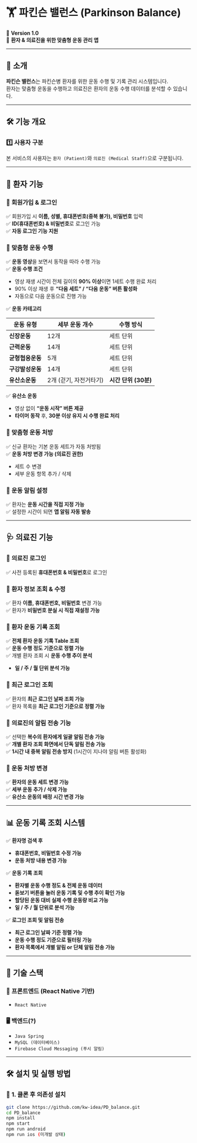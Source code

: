 # 🏋️ 파킨슨 밸런스 (Parkinson Balance)

📌 **Version 1.0**  
👥 **환자 & 의료진을 위한 맞춤형 운동 관리 앱**

--- 

## 🚀 소개

**파킨슨 밸런스**는 파킨슨병 환자를 위한 운동 수행 및 기록 관리 시스템입니다.  
환자는 맞춤형 운동을 수행하고 의료진은 환자의 운동 수행 데이터를 분석할 수 있습니다.
  
---
## 🛠 기능 개요 

### **1️⃣ 사용자 구분**

본 서비스의 사용자는 `환자 (Patient)`와 `의료진 (Medical Staff)`으로 구분됩니다.

---

## 👤 **환자 기능**

### 📌 **회원가입 & 로그인**

✅ 회원가입 시 **이름, 성별, 휴대폰번호(중복 불가), 비밀번호** 입력  
✅ **ID(휴대폰번호) & 비밀번호**로 로그인 가능  
✅ **자동 로그인 기능 지원**

### 📌 **맞춤형 운동 수행**

✅ **운동 영상**을 보면서 동작을 따라 수행 가능  
✅ **운동 수행 조건**

- 영상 재생 시간이 전체 길이의 **90% 이상**이면 1세트 수행 완료 처리
- 90% 이상 재생 후 **“다음 세트” / “다음 운동” 버튼 활성화**
- 자동으로 다음 운동으로 진행 가능

✅ **운동 카테고리**

| 운동 유형        | 세부 운동 개수         | 수행 방식            |
| ---------------- | ---------------------- | -------------------- |
| **신장운동**     | 12개                   | 세트 단위            |
| **근력운동**     | 14개                   | 세트 단위            |
| **균형협응운동** | 5개                    | 세트 단위            |
| **구강발성운동** | 14개                   | 세트 단위            |
| **유산소운동**   | 2개 (걷기, 자전거타기) | **시간 단위 (30분)** |

✅ **유산소 운동**
 
- 영상 없이 **“운동 시작” 버튼 제공**
- **타이머 동작** 후, **30분 이상 유지 시 수행 완료 처리**

### 📌 **맞춤형 운동 처방**

✅ 신규 환자는 기본 운동 세트가 자동 처방됨  
✅ **운동 처방 변경 가능 (의료진 권한)**

- 세트 수 변경
- 세부 운동 항목 추가 / 삭제

### 📌 **운동 알림 설정**

✅ 환자는 **운동 시간을 직접 지정 가능**  
✅ 설정한 시간이 되면 **앱 알림 자동 발송**

---

## 🩺 **의료진 기능**

### 📌 **의료진 로그인**

✅ 사전 등록된 **휴대폰번호 & 비밀번호**로 로그인

### 📌 **환자 정보 조회 & 수정**

✅ 환자 **이름, 휴대폰번호, 비밀번호** 변경 가능  
✅ 환자가 **비밀번호 분실 시 직접 재설정 가능**

### 📌 **환자 운동 기록 조회**

✅ **전체 환자 운동 기록 Table 조회**  
✅ **운동 수행 정도 기준으로 정렬 가능**  
✅ 개별 환자 조회 시 **운동 수행 추이 분석**

- **일 / 주 / 월 단위 분석 가능**

### 📌 **최근 로그인 조회**

✅ 환자의 **최근 로그인 날짜 조회 가능**  
✅ 환자 목록을 **최근 로그인 기준으로 정렬 가능**

### 📌 **의료진의 알림 전송 기능**

✅ 선택한 **복수의 환자에게 일괄 알림 전송 가능**  
✅ **개별 환자 조회 화면에서 단독 알림 전송 가능**  
✅ **1시간 내 중복 알림 전송 방지** (1시간이 지나야 알림 버튼 활성화)

### 📌 **운동 처방 변경**

✅ **환자의 운동 세트 변경 가능**  
✅ **세부 운동 추가 / 삭제 가능**  
✅ **유산소 운동의 배정 시간 변경 가능**

---

## 📊 **운동 기록 조회 시스템**

✅ **환자명 검색 후**

- **휴대폰번호, 비밀번호 수정 가능**
- **운동 처방 내용 변경 가능**

✅ **운동 기록 조회**

- **환자별 운동 수행 정도 & 전체 운동 데이터**
- **돋보기 버튼을 눌러 운동 기록 및 수행 추이 확인 가능**
- **할당된 운동 대비 실제 수행 운동량 비교 가능**
- **일 / 주 / 월 단위로 분석 가능**

✅ **로그인 조회 및 알림 전송**

- **최근 로그인 날짜 기준 정렬 가능**
- **운동 수행 정도 기준으로 필터링 가능**
- **환자 목록에서 개별 알림 or 단체 알림 전송 가능**

---

## 🚀 **기술 스택**

### 📱 **프론트엔드 (React Native 기반)**

- `React Native`

### 🖥 **백엔드(?)**

- `Java Spring`
- `MySQL (데이터베이스)`
- `Firebase Cloud Messaging (푸시 알림)`

---

## 🛠 **설치 및 실행 방법**

### 🔹 **1. 클론 후 의존성 설치**

```sh
git clone https://github.com/kw-idea/PD_balance.git
cd PD_balance
npm install
npm start
npm run android
npm run ios (미개발 상태)
```
